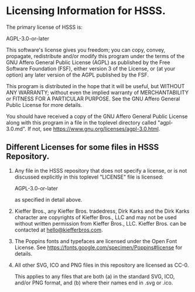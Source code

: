 # Licensing Information for HSSS.

The primary license of HSSS is:

   AGPL-3.0-or-later

This software's license gives you freedom; you can copy, convey,
propagate, redistribute and/or modify this program under the terms of
the GNU Affero General Public License (AGPL) as published by the Free
Software Foundation (FSF), either version 3 of the License, or (at your
option) any later version of the AGPL published by the FSF.

This program is distributed in the hope that it will be useful, but
WITHOUT ANY WARRANTY; without even the implied warranty of
MERCHANTABILITY or FITNESS FOR A PARTICULAR PURPOSE.  See the GNU Affero
General Public License for more details.

You should have received a copy of the GNU Affero General Public License
along with this program in a file in the toplevel directory called
"agpl-3.0.md". If not, see <https://www.gnu.org/licenses/agpl-3.0.html>.

## Different Licenses for some files in HSSS Repository.

1. Any file in the HSSS repository that does not specify a license, or is
   not discussed explicitly in this toplevel "LICENSE" file is licensed:

   AGPL-3.0-or-later

   as specified in detail above.

2. Kieffer Bros., any Kieffer Bros. tradedress, Dirk Karks and the Dirk Karks character are copyrights of Kieffer Bros., LLC and may not be used without written permission from Kieffer Bros., LLC. Kieffer Bros. can be contacted at hello@kiefferbros.com.

3. The Poppins fonts and typefaces are licensed under the Open Font License. See https://fonts.google.com/specimen/Poppins#license for details.

4. All other SVG, ICO and PNG files in this repository are licensed as CC-0.

   This applies to any files that are both (a) in the standard SVG, ICO,
   and/or PNG format, and (b) where their names end in .svg or .ico.